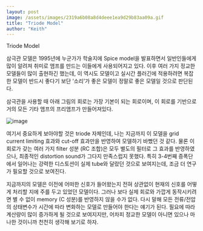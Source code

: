 ```yaml
---
layout: post
image: /assets/images/2319a6b08a8d4deee1ea9d29b83aa09a.gif
title: "Triode Model"
author: "Keith"
---
```



Triode Model




삼극관 모델은 1995년에 누군가가 학술지에 Spice model을 발표하면서 일반인들에게 많이 알려져 취미로 앰프를 만드는 이들에게 사용되어지고 있다. 이후 여러 가지 정교한 모델들이 많이 출현하긴 했는데, 이 역시도 모델이고 실시간 플러긴에 적용하려면 복잡한 모델이 반드시 좋다기 보단 ‘소리’가 좋은 모델이 정말로 좋은 모델일 것으로 판단된다.




삼극관을 사용할 때 아래 그림의 회로는 가장 기본이 되는 회로이며, 이 회로를 기반으로 거의 모든 기타 앰프의 프리앰프가 만들어져있다.






![image](/assets/images/2319a6b08a8d4deee1ea9d29b83aa09a.gif)







여기서 중요하게 보아야할 것은 triode 자체인데, 나는 지금까지 이 모델을 grid current limiting 효과와 cut-off 효과만을 반영하여 모델하기 바빴던 것 같다. 물론 이 회로가 갖는 여러 가지 filter 성분 (RC 조합)은 모두 별도의 필터로 그 효과를 반영하였으나, 최종적인 distortion sound가 그다지 만족스럽지 못했다. 특히 3-4번째 증폭단에서 일어나는 강력한 디스토션이 실제 tube와 달랐던 것으로 보여지는데, 조금 더 연구가 필요할 것으로 보여진다.




지금까지의 모델은 이전에 어떠한 신호가 들어왔는지 전혀 상관없이 현재의 신호를 어떻게 처리할 지에 주를 두고 있었던 모델이다. 그러나 보다 실제 회로와 가깝게 동작시키려면 별 수 없이 memory (C 성분)를 반영하지 않을 수가 없다. 다시 말해 모든 전류/전압의 상태변수가 시간에 따라 변화하는 모델로 만들어야 한다는 얘기가 된다. 필요에 따라 계산량이 많이 증가하게 될 것으로 보여지지만, 어차피 정교한 모델이 아니면 있으나 마나한 것이니까 천천히 생각해 보기로 하자.






